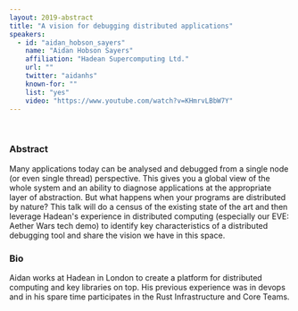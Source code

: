 ```yaml
---
layout: 2019-abstract
title: "A vision for debugging distributed applications"
speakers:
  - id: "aidan_hobson_sayers"
    name: "Aidan Hobson Sayers"
    affiliation: "Hadean Supercomputing Ltd."
    url: ""
    twitter: "aidanhs"
    known-for: ""
    list: "yes"
    video: "https://www.youtube.com/watch?v=KHmrvLBbW7Y"
---
```


<br/>

### Abstract

Many applications today can be analysed and debugged from a single node (or even single thread) perspective. This gives you a global view of the whole system and an ability to diagnose applications at the appropriate layer of abstraction. But what happens when your programs are distributed by nature? This talk will do a census of the existing state of the art and then leverage Hadean's experience in distributed computing (especially our EVE: Aether Wars tech demo) to identify key characteristics of a distributed debugging tool and share the vision we have in this space.

### Bio

Aidan works at Hadean in London to create a platform for distributed computing and key libraries on top. His previous experience was in devops and in his spare time participates in the Rust Infrastructure and Core Teams.
